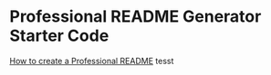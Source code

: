 # Professional README Generator Starter Code

[How to create a Professional README](https://coding-boot-camp.github.io/full-stack/github/professional-readme-guide)
tesst 